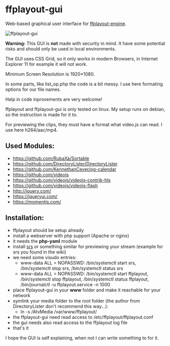 ffplayout-gui
=====

Web-based graphical user interface for [ffplayout-engine](https://github.com/ffplayout/ffplayout-engine).

![ffplayout-gui](./ffplayout-gui.png)

**Warning:** This GUI is **not** made with security in mind. It have some potential risks and should only be used in local environments.

The GUI uses CSS Grid, so it only works in modern Browsers, in Internet Explorer 11 for example it will not work.

Minimum Screen Resolution is 1920*1080.

In some parts, like list_op.php the code is a bit messy. I use here formating options for our file names.

Help in code inprovements are very welcome!

ffplayout and ffplayout-gui is only tested on linux. My setup runs on debian, so the instruction is made for it to.

For previewing the clips, they must have a format what video.js can read. I use here h264/aac/mp4.

Used Modules:
-----
- https://github.com/RubaXa/Sortable
- https://github.com/DirectoryLister/DirectoryLister
- https://github.com/KennethanCeyer/pg-calendar
- https://github.com/videojs
- https://github.com/videojs/videojs-contrib-hls
- https://github.com/videojs/videojs-flash
- http://jquery.com/
- https://jqueryui.com/
- https://momentjs.com/


Installation:
----
- ffplayout should be setup already
- install a webserver with php support (Apache or nginx)
- it needs the **php-yaml** module
- install [srs](https://github.com/ossrs/srs) or something similar for previewing your stream (example for srs you found in the wiki)
- we need some visudo entries:
  - www-data ALL = NOPASSWD: /bin/systemctl start srs, /bin/systemctl stop srs, /bin/systemctl status srs
  - www-data ALL = NOPASSWD: /bin/systemctl start ffplayout, /bin/systemctl stop ffplayout, /bin/systemctl status ffplayout, /bin/journalctl -u ffplayout.service -n 1000
- place ffplayout-gui in your **www** folder and make it reachable for your network
- symlink your media folder to the root folder (the author from DirectoryLister don't recommend this way...):
  - ln -s /AtvMedia /var/www/ffplayout/
- the ffplayout-gui need read access to /etc/ffplayout/ffplayout.conf
- the gui needs also read access to the ffplayout log file
- that's it

I hope the GUI is self explaining, when not I can write something to for it.
